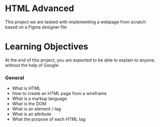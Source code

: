 # HTML Advanced
This project we are tasked with implementing a webpage from scratch based on a Figma designer file

# Learning Objectives
At the end of this project, you are expected to be able to explain to anyone, without the help of Google:
### General
- What is HTML
- How to create an HTML page from a wireframe
- What is a markup language
- What is the DOM
- What is an element / tag
- What is an attribute
- What the purpose of each HTML tag
